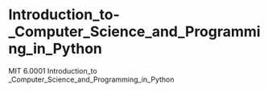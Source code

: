 # Introduction_to-_Computer_Science_and_Programming_in_Python
MIT 6.0001 Introduction_to _Computer_Science_and_Programming_in_Python
